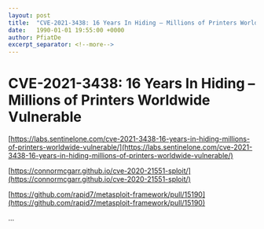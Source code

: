 ```yaml
---
layout: post
title:  "CVE-2021-3438: 16 Years In Hiding – Millions of Printers Worldwide Vulnerable"
date:   1990-01-01 19:55:00 +0000
author: PfiatDe
excerpt_separator: <!--more-->
---
```


# CVE-2021-3438: 16 Years In Hiding – Millions of Printers Worldwide Vulnerable

[https://labs.sentinelone.com/cve-2021-3438-16-years-in-hiding-millions-of-printers-worldwide-vulnerable/](https://labs.sentinelone.com/cve-2021-3438-16-years-in-hiding-millions-of-printers-worldwide-vulnerable/)

[https://connormcgarr.github.io/cve-2020-21551-sploit/](https://connormcgarr.github.io/cve-2020-21551-sploit/)

[https://github.com/rapid7/metasploit-framework/pull/15190](https://github.com/rapid7/metasploit-framework/pull/15190)

...
<!--more-->
